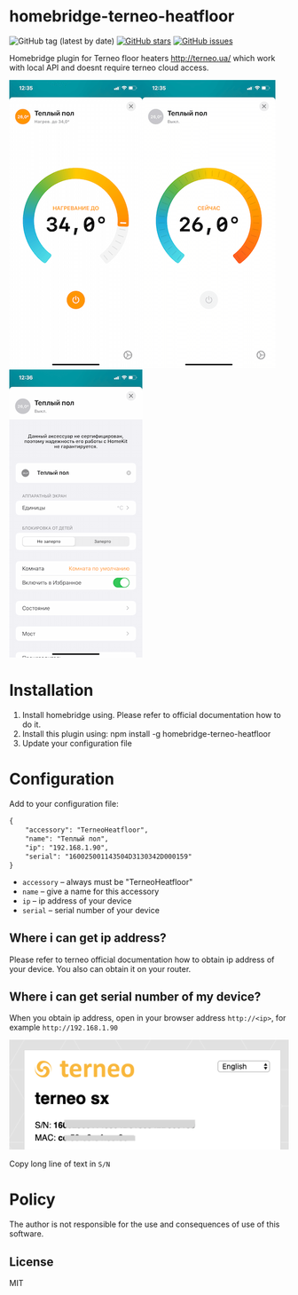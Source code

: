 # homebridge-terneo-heatfloor

![GitHub tag (latest by date)](https://img.shields.io/github/v/tag/wiistriker/homebridge-terneo-heatfloor)
[![GitHub stars](https://img.shields.io/github/stars/wiistriker/homebridge-terneo-heatfloor)](https://github.com/wiistriker/homebridge-terneo-heatfloor/stargazers)
[![GitHub issues](https://img.shields.io/github/issues/wiistriker/homebridge-terneo-heatfloor)](https://github.com/wiistriker/homebridge-terneo-heatfloor/issues)

Homebridge plugin for Terneo floor heaters http://terneo.ua/ which work
with local API and doesnt require terneo cloud access.

![Demo 1](images/IMG_7583.png)![Demo 2](images/IMG_7584.png)![Demo 3](images/IMG_7585.png)

# Installation

1. Install homebridge using. Please refer to official documentation how to do it.
2. Install this plugin using: npm install -g homebridge-terneo-heatfloor
3. Update your configuration file

# Configuration

Add to your configuration file:

```
{
    "accessory": "TerneoHeatfloor",
    "name": "Теплый пол",
    "ip": "192.168.1.90",
    "serial": "160025001143504D3130342D000159"
}
```

- `accessory` – always must be "TerneoHeatfloor"
- `name` – give a name for this accessory
- `ip` – ip address of your device
- `serial` – serial number of your device

## Where i can get ip address?

Please refer to terneo official documentation how to obtain ip address of your device.
You also can obtain it on your router.

## Where i can get serial number of my device?

When you obtain ip address, open in your browser address `http://<ip>`, for example
`http://192.168.1.90`

![Obtain serial number](images/sn.png)

Copy long line of text in `S/N`

# Policy

The author is not responsible for the use and consequences of use of this software.

License
----

MIT